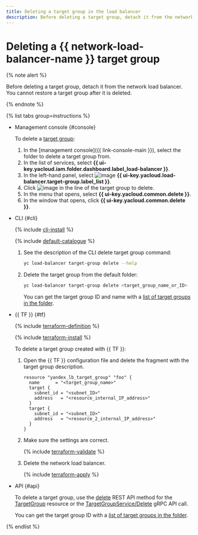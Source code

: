 ```yaml
---
title: Deleting a target group in the load balancer
description: Before deleting a target group, detach it from the network load balancer. You cannot restore a target group after it is deleted. Open the Load Balancer section in the folder you want to delete the target group from. In the menu that opens, click Delete.
---
```


# Deleting a {{ network-load-balancer-name }} target group

{% note alert %}

Before deleting a target group, detach it from the network load balancer. You cannot restore a target group after it is deleted.

{% endnote %}

{% list tabs group=instructions %}

- Management console {#console}

   To delete a [target group](../concepts/target-resources.md):
   1. In the [management console]({{ link-console-main }}), select the folder to delete a target group from.
   1. In the list of services, select **{{ ui-key.yacloud.iam.folder.dashboard.label_load-balancer }}**.
   1. In the left-hand panel, select ![image](../../_assets/console-icons/target.svg) **{{ ui-key.yacloud.load-balancer.target-group.label_list }}**.
   1. Click ![image](../../_assets/console-icons/ellipsis.svg) in the line of the target group to delete.
   1. In the menu that opens, select **{{ ui-key.yacloud.common.delete }}**.
   1. In the window that opens, click **{{ ui-key.yacloud.common.delete }}**.

- CLI {#cli}

   {% include [cli-install](../../_includes/cli-install.md) %}

   {% include [default-catalogue](../../_includes/default-catalogue.md) %}

   1. See the description of the CLI delete target group command:

      ```bash
      yc load-balancer target-group delete --help
      ```

   1. Delete the target group from the default folder:

      ```bash
      yc load-balancer target-group delete <target_group_name_or_ID>
      ```

      You can get the target group ID and name with a [list of target groups in the folder](target-group-list.md#list).

- {{ TF }} {#tf}

   {% include [terraform-definition](../../_tutorials/_tutorials_includes/terraform-definition.md) %}

   {% include [terraform-install](../../_includes/terraform-install.md) %}

   To delete a target group created with {{ TF }}:
   1. Open the {{ TF }} configuration file and delete the fragment with the target group description.

      ```hcl
      resource "yandex_lb_target_group" "foo" {
        name      = "<target_group_name>"
        target {
          subnet_id = "<subnet_ID>"
          address   = "<resource_internal_IP_address>"
        }
        target {
          subnet_id = "<subnet_ID>"
          address   = "<resource_2_internal_IP_address>"
        }
      }
      ```

   1. Make sure the settings are correct.

      {% include [terraform-validate](../../_includes/mdb/terraform/validate.md) %}

   1. Delete the network load balancer.

      {% include [terraform-apply](../../_includes/mdb/terraform/apply.md) %}

- API {#api}

   To delete a target group, use the [delete](../api-ref/TargetGroup/delete.md) REST API method for the [TargetGroup](../api-ref/TargetGroup/index.md) resource or the [TargetGroupService/Delete](../api-ref/grpc/TargetGroup/delete.md) gRPC API call.

   You can get the target group ID with a [list of target groups in the folder](target-group-list.md#list).

{% endlist %}
